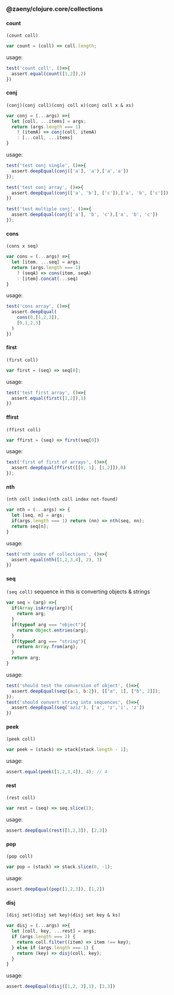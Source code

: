 ### @zaeny/clojure.core/collections

#### count
`(count coll)`
```js path=dist/core.js
var count = (coll) => coll.length;
```
usage: 
```js path=dist/test.core.js
test('count coll', ()=>{
  assert.equal(count([1,2]),2)
})
```
#### conj
`(conj)(conj coll)(conj coll x)(conj coll x & xs)`

```js path=dist/core.js
var conj = (...args) =>{
  let [coll, ...items] = args;
  return (args.length === 1)
    ? (itemA) => conj(coll, itemA)
    : [...coll, ...items]
}
```
usage: 
```js path=dist/test.core.js
test('test conj single', ()=>{
  assert.deepEqual(conj(['a'], 'a'),['a','a'])
});

test('test conj array', ()=>{
  assert.deepEqual(conj(['a', 'b'], ['c']),['a', 'b', ['c']])
})

test('test multiple conj', ()=>{
  assert.deepEqual(conj(['a'], 'b', 'c'),['a', 'b', 'c'])
});

```
#### cons
`(cons x seq)`
```js path=dist/core.js
var cons = (...args) =>{
  let [item, ...seq] = args;
  return (args.length === 1)
    ? (seqA) => cons(item, seqA)
    : [item].concat(...seq)
}
```
usage: 
```js path=dist/test.core.js
test('cons array', ()=>{
  assert.deepEqual(
    cons(0,[1,2,3]),
    [0,1,2,3]
  )
})
```

#### first
`(first coll)`
```js path=dist/core.js
var first = (seq) => seq[0];
```
usage: 
```js path=dist/test.core.js
test('test first array', ()=>{
  assert.equal(first([1,2]),1)
})
```


#### ffirst
`(ffirst coll)`
```js path=dist/core.js
var ffirst = (seq) => first(seq[0])
```
usage: 
```js path=dist/test.core.js
test('first of first of arrays', ()=>{
  assert.deepEqual(ffirst([[0, 1], [1,2]]),0)
});
```

#### nth
`(nth coll index)(nth coll index not-found)`
```js path=dist/core.js
var nth = (...args) => {
  let [seq, n] = args;
  if(args.length === 1) return (nn) => nth(seq, nn);
  return seq[n];
}

```
usage: 
```js path=dist/test.core.js
test('nth index of collections', ()=>{
  assert.equal(nth([1,2,3,4], 2), 3)  
})

```

#### seq 
`(seq coll)` sequence in this is converting objects & strings

```js path=dist/core.js
var seq = (arg) =>{
  if(Array.isArray(arg)){
    return arg;
  }
  if(typeof arg === "object"){
    return Object.entries(arg);
  }
  if(typeof arg === "string"){
    return Array.from(arg);
  }
  return arg;
}
```
usage:
```js path=dist/test.core.js
test('should test the conversion of object', ()=>{
  assert.deepEqual(seq({a:1, b:2}), [["a", 1], ["b", 2]]);
});
test('should convert string into sequences', ()=>{
  assert.deepEqual(seq('aziz'), ['a', 'z','i', 'z'])
})
```

#### peek
`(peek coll)`
```js path=dist/core.js
var peek = (stack) => stack[stack.length - 1];
```
usage: 
```js path=dist/test.core.js
assert.equal(peek([1,2,3,4]), 4); // 4
```

#### rest
`(rest coll)`
```js path=dist/core.js
var rest = (seq) => seq.slice(1);
```
usage: 
```js path=dist/test.core.js
assert.deepEqual(rest([1,2,3]), [2,3])
```

#### pop
`(pop coll)`
```js path=dist/core.js
var pop = (stack) => stack.slice(0, -1);
```
usage: 
```js path=dist/test.core.js
assert.deepEqual(pop([1,2,3]), [1,2])
```

#### disj
`(disj set)(disj set key)(disj set key & ks)`

```js path=dist/core.js
var disj = (...args) =>{
  let [coll, key, ...rest] = args;
  if (args.length === 2) {
    return coll.filter((item) => item !== key);
  } else if (args.length === 1) {
    return (key) => disj(coll, key);
  }
}
```
usage: 
```js path=dist/test.core.js
assert.deepEqual(disj([1,2, 3],1), [2,3])
```
